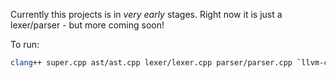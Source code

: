 Currently this projects is in *very early* stages. Right now it is just a lexer/parser - but more coming soon!

To run:
```bash
clang++ super.cpp ast/ast.cpp lexer/lexer.cpp parser/parser.cpp `llvm-config --cxxflags --ldflags --system-libs --libs core`
```
